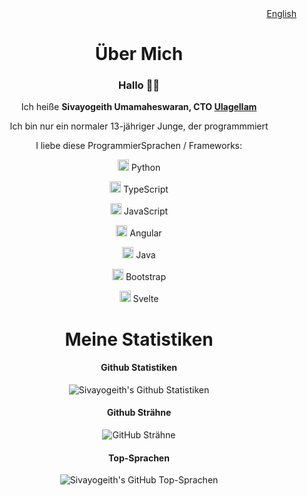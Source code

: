 <div align="right"> <a href="https://github.com/Sivayogeith/Sivayogeith/blob/main/README.md">English</a> </div>
<div align="center">
  <h1> Über Mich </h1>
  <h3> Hallo 👋🏻 </h3>

  Ich heiße **Sivayogeith Umamaheswaran, CTO <a href="https://ulagellam.com" target="_blank" >Ulagellam</a>**

  Ich bin nur ein normaler 13-jähriger Junge, der programmmiert

  I liebe diese ProgrammierSprachen / Frameworks: 

<img src="https://www.vectorlogo.zone/logos/python/python-icon.svg" alt="Python Logo" width="18" height="18"/> Python
  
<img src="https://www.vectorlogo.zone/logos/typescriptlang/typescriptlang-icon.svg" alt="TypeScript Logo" width="18" height="18"/> TypeScript
  
<img src="https://upload.wikimedia.org/wikipedia/commons/6/6a/JavaScript-logo.png" alt="JavaScript Logo" width="18" height="18"/> JavaScript
  
<img src="https://upload.wikimedia.org/wikipedia/commons/c/cf/Angular_full_color_logo.svg" alt="Angular Logo" width="18" height="18"/> Angular
  
<img src="https://www.vectorlogo.zone/logos/java/java-icon.svg" alt="Java Logo" width="18" height="18"/> Java
  
<img src="https://upload.vectorlogo.zone/logos/getbootstrap/images/987f8f6c-263a-47b1-a85d-853cfca215d9.svg" alt="Bootstrap Logo" width="18" height="18"/> Bootstrap
  
<img src="https://cdn.worldvectorlogo.com/logos/svelte-1.svg" alt="Svelte Logo" width="18" height="18"/> Svelte

  <h1>Meine Statistiken </h1>

  <h4> Github Statistiken </h4>

  ![Sivayogeith's Github Statistiken](https://github-readme-stats.vercel.app/api?username=Sivayogeith&show_icons=true&theme=one_dark_pro&locale=de)

  <h4>Github Strähne</h4>

  ![GitHub Strähne](https://github-readme-streak-stats.herokuapp.com?user=Sivayogeith&theme=one-dark-pro&sideNums=56B6C2&currStreakNum=56B6C2&ring=56B6C2&sideLabels=61AFEF&fire=E06C75&currStreakLabel=C678DD&dates=E5C07B&background=25262C&locale=de)

  <h4> Top-Sprachen </h4>

  ![Sivayogeith's GitHub Top-Sprachen](https://github-readme-stats.vercel.app/api/top-langs/?username=Sivayogeith&theme=one_dark_pro&layout=compact&locale=de)

  

